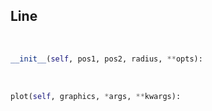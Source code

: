 ## <a id=McUtils.Plots.Primitives.Line>Line</a>


<a id=McUtils.Plots.Primitives.Line.__init__>&nbsp;</a>
```python
__init__(self, pos1, pos2, radius, **opts): 
```

<a id=McUtils.Plots.Primitives.Line.plot>&nbsp;</a>
```python
plot(self, graphics, *args, **kwargs): 
```

